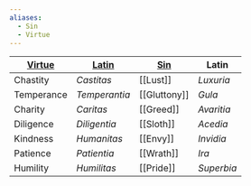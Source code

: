 ```yaml
---
aliases:
  - Sin
  - Virtue
---
```


|[Virtue](https://en.wikipedia.org/wiki/Virtue "Virtue")|[Latin](https://en.wikipedia.org/wiki/Latin "Latin")|[Sin](https://en.wikipedia.org/wiki/Sin "Sin")|Latin|
|---|---|---|---|
|Chastity|_Castitas_|[[Lust]]|_Luxuria_|
|Temperance|_Temperantia_|[[Gluttony]]|_Gula_|
|Charity|_Caritas_|[[Greed]]|_Avaritia_|
|Diligence|_Diligentia_|[[Sloth]]|_Acedia_|
|Kindness|_Humanitas_|[[Envy]]|_Invidia_|
|Patience|_Patientia_|[[Wrath]]|_Ira_|
|Humility|_Humilitas_|[[Pride]]|_Superbia_|

